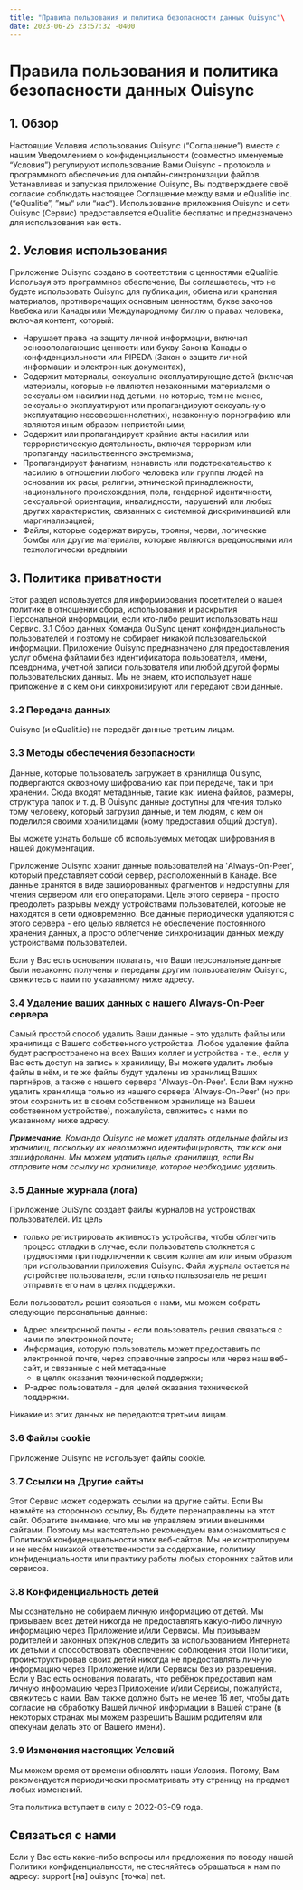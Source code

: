 ```yaml
---
title: "Правила пользования и политика безопасности данных Ouisync"\
date: 2023-06-25 23:57:32 -0400
---
```



# Правила пользования и политика безопасности данных Ouisync

## 1. Обзор
Настоящие Условия использования Ouisync (“Соглашение”) вместе с нашим
Уведомлением о конфиденциальности (совместно именуемые “Условия”) регулируют
использование Вами Ouisync - протокола и программного обеспечения для
онлайн-синхронизации файлов. Устанавливая и запуская приложение Ouisync, Вы
подтверждаете своё согласие соблюдать настоящее Соглашение между вами и
eQualitie inc. (“eQualitie”, ”мы“ или “нас“). Использование приложения Ouisync и
сети Ouisync (Сервис) предоставляется eQualitie бесплатно и предназначено для
использования как есть.

## 2. Условия использования
Приложение Ouisync создано в соответствии с ценностями eQualitie. Используя это
программное обеспечение, Вы соглашаетесь, что не будете использовать Ouisync для
публикации, обмена или хранения материалов, противоречащих основным ценностям,
букве законов Квебека или Канады или Международному биллю о правах человека,
включая контент, который:
* Нарушает права на защиту личной информации, включая основополагающие ценности
  или букву Закона Канады о конфиденциальности или PIPEDA (Закон о защите личной
  информации и электронных документах),
* Содержит материалы, сексуально эксплуатирующие детей (включая материалы,
  которые не являются незаконными материалами о сексуальном насилии над детьми,
  но которые, тем не менее, сексуально эксплуатируют или пропагандируют
  сексуальную эксплуатацию несовершеннолетних), незаконную порнографию или
  являются иным образом непристойными;
* Содержит или пропагандирует крайние акты насилия или террористическую
  деятельность, включая терроризм или пропаганду насильственного экстремизма;
* Пропагандирует фанатизм, ненависть или подстрекательство к насилию в отношении
  любого человека или группы людей на основании их расы, религии, этнической
  принадлежности, национального происхождения, пола, гендерной идентичности,
  сексуальной ориентации, инвалидности, нарушений или любых других
  характеристик, связанных с системной дискриминацией или маргинализацией;
* Файлы, которые содержат вирусы, трояны, черви, логические бомбы или другие
  материалы, которые являются вредоносными или технологически вредными

## 3. Политика приватности

Этот раздел используется для информирования посетителей о нашей политике в
отношении сбора, использования и раскрытия Персональной информации, если
кто-либо решит использовать наш Сервис. 3.1 Сбор данных Команда OuiSync ценит
конфиденциальность пользователей и поэтому не собирает никакой пользовательской
информации. Приложение Ouisync предназначено для предоставления услуг обмена
файлами без идентификатора пользователя, имени, псевдонима, учетной записи
пользователя или любой другой формы пользовательских данных. Мы не знаем, кто
использует наше приложение и с кем они синхронизируют или передают свои данные.

### 3.2 Передача данных
Ouisync (и eQualit.ie) не передаёт данные третьим лицам.

### 3.3 Методы обеспечения безопасности
Данные, которые пользователь загружает в хранилища Ouisync, подвергаются
сквозному шифрованию как при передаче, так и при хранении. Сюда входят
метаданные, такие как: имена файлов, размеры, структура папок и т. д. В Ouisync
данные доступны для чтения только тому человеку, который загрузил данные, и тем
людям, с кем он поделился своими хранилищами (кому предоставил общий доступ).

Вы можете узнать больше об используемых методах шифрования в нашей документации.

Приложение Ouisync хранит данные пользователей на 'Always-On-Peer', который
представляет собой сервер, расположенный в Канаде. Все данные хранятся в виде
зашифрованных фрагментов и недоступны для чтения сервером или его операторами.
Цель этого сервера - просто преодолеть разрывы между устройствами пользователей,
которые не находятся в сети одновременно. Все данные периодически удаляются с
этого сервера - его целью является не обеспечение постоянного хранения данных, а
просто облегчение синхронизации данных между устройствами пользователей.

Если у Вас есть основания полагать, что Ваши персональные данные были незаконно
получены и переданы другим пользователям Ouisync, свяжитесь с нами по указанному
ниже адресу.

### 3.4 Удаление ваших данных с нашего Always-On-Peer сервера
Самый простой способ удалить Ваши данные - это удалить файлы или хранилища с
Вашего собственного устройства. Любое удаление файла будет распространено на
всех Ваших коллег и устройства - т.е., если у Вас есть доступ на запись к
хранилищу, Вы можете удалить любые файлы в нём, и те же файлы будут удалены из
хранилищ Ваших партнёров, а также с нашего сервера 'Always-On-Peer'. Если Вам
нужно удалить хранилища только из нашего сервера 'Always-On-Peer' (но при этом
сохранить их в своем собственном хранилище на Вашем собственном устройстве),
пожалуйста, свяжитесь с нами по указанному ниже адресу.

***Примечание.** Команда Ouisync не может удалять отдельные файлы из хранилищ,
поскольку их невозможно идентифицировать, так как они зашифрованы. Мы можем
удалить целые хранилища, если Вы отправите нам ссылку на хранилище, которое
необходимо удалить.*

### 3.5 Данные журнала (лога)
Приложение OuiSync создает файлы журналов на устройствах пользователей. Их цель
- только регистрировать активность устройства, чтобы облегчить процесс отладки в
случае, если пользователь столкнется с трудностями при подключении к своим
коллегам или иным образом при использовании приложения Ouisync. Файл журнала
остается на устройстве пользователя, если только пользователь не решит отправить
его нам в целях поддержки.

Если пользователь решит связаться с нами, мы можем собрать следующие
персональные данные:
* Адрес электронной почты - если пользователь решил связаться с нами по
  электронной почте;
* Информация, которую пользователь может предоставить по электронной почте,
  через справочные запросы или через наш веб-сайт, и связанные с ней метаданные
  - в целях оказания технической поддержки;
* IP-адрес пользователя - для целей оказания технической поддержки.

Никакие из этих данных не передаются третьим лицам.

### 3.6 Файлы cookie
Приложение Ouisync не использует файлы cookie.

### 3.7 Ссылки на Другие сайты
Этот Сервис может содержать ссылки на другие сайты. Если Вы нажмёте на стороннюю
ссылку, Вы будете перенаправлены на этот сайт. Обратите внимание, что мы не
управляем этими внешними сайтами. Поэтому мы настоятельно рекомендуем вам
ознакомиться с Политикой конфиденциальности этих веб-сайтов. Мы не контролируем
и не несём никакой ответственности за содержание, политику конфиденциальности
или практику работы любых сторонних сайтов или сервисов.

### 3.8 Конфиденциальность детей
Мы сознательно не собираем личную информацию от детей. Мы призываем всех детей
никогда не предоставлять какую-либо личную информацию через Приложение и/или
Сервисы. Мы призываем родителей и законных опекунов следить за использованием
Интернета их детьми и способствовать обеспечению соблюдения этой Политики,
проинструктировав своих детей никогда не предоставлять личную информацию через
Приложение и/или Сервисы без их разрешения. Если у Вас есть основания полагать,
что ребёнок предоставил нам личную информацию через Приложение и/или Сервисы,
пожалуйста, свяжитесь с нами. Вам также должно быть не менее 16 лет, чтобы дать
согласие на обработку Вашей личной информации в Вашей стране (в некоторых
странах мы можем разрешить Вашим родителям или опекунам делать это от Вашего
имени).

### 3.9 Изменения настоящих Условий
Мы можем время от времени обновлять наши Условия. Потому, Вам рекомендуется
периодически просматривать эту страницу на предмет любых изменений.

Эта политика вступает в силу с 2022-03-09 года.

## Связаться с нами
Если у Вас есть какие-либо вопросы или предложения по поводу нашей Политики
конфиденциальности, не стесняйтесь обращаться к нам по адресу: support [на]
ouisync [точка] net.

